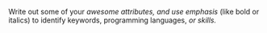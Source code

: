 Write out some of your *awesome attributes, and use emphasis* (like bold or italics) to identify keywords, programming languages, _or skills._ 